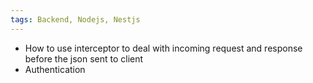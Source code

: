 ```yaml
---
tags: Backend, Nodejs, Nestjs 
---
```


- How to use interceptor to deal with incoming request and response before the json sent to client
- Authentication

